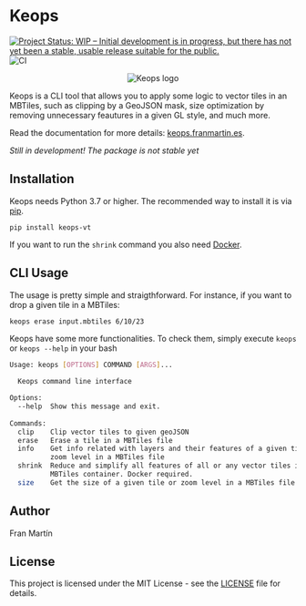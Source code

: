 # Keops
[![Project Status: WIP – Initial development is in progress, but there has not yet been a stable, usable release suitable for the public.](https://www.repostatus.org/badges/latest/wip.svg)](https://www.repostatus.org/#wip)
![CI](https://github.com/fmariv/keops-vt/actions/workflows/test_lint.yaml/badge.svg)

<p align="center">
    <img src="favicon.png" alt="Keops logo">
</p>

Keops is a CLI tool that allows you to apply some logic to vector tiles in an MBTiles, such as clipping by a GeoJSON mask, size optimization by removing unnecessary feautures in a given GL style, and much more.

Read the documentation for more details: [keops.franmartin.es](https://keops.franmartin.es/).


_Still in development! The package is not stable yet_

## Installation

Keops needs Python 3.7 or higher. The recommended way to install it is via [pip](https://pypi.org/project/keops-tiles/).

``` 
pip install keops-vt
```

If you want to run the ```shrink``` command you also need [Docker](https://www.docker.com/).

## CLI Usage

The usage is pretty simple and straigthforward. For instance, if you want to drop a given tile in a MBTiles:

```bash
keops erase input.mbtiles 6/10/23
```

Keops have some more functionalities. To check them, simply execute ```keops``` or ```keops --help``` in your bash

```bash
Usage: keops [OPTIONS] COMMAND [ARGS]...

  Keops command line interface

Options:
  --help  Show this message and exit.
 
Commands:
  clip    Clip vector tiles to given geoJSON
  erase   Erase a tile in a MBTiles file
  info    Get info related with layers and their features of a given tile or
          zoom level in a MBTiles file
  shrink  Reduce and simplify all features of all or any vector tiles in a
          MBTiles container. Docker required.
  size    Get the size of a given tile or zoom level in a MBTiles file

```

## Author

Fran Martín

## License
This project is licensed under the MIT License - see the [LICENSE](LICENSE.md) file for details.